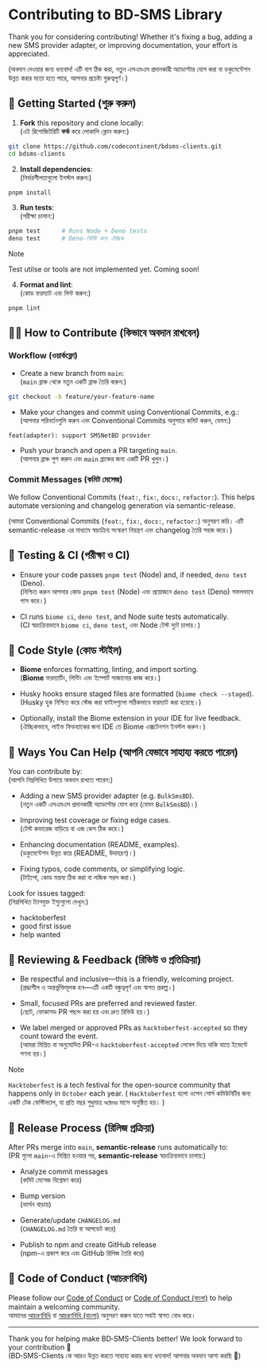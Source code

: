 # Contributing to BD‑SMS Library

Thank you for considering contributing! Whether it's fixing a bug, adding a new SMS provider adapter, or improving documentation, your effort is appreciated. 

(অবদান দেওয়ার জন্য ধন্যবাদ! এটি বাগ ঠিক করা, নতুন এসএমএস প্রদানকারী অ্যাডাপ্টার যোগ করা বা ডকুমেন্টেশন উন্নত করার মতো হতে পারে, আপনার প্রচেষ্টা গুরুত্বপূর্ণ।)

## 🚀 Getting Started (শুরু করুন)

1. **Fork** this repository and clone locally:  
(এই রিপোজিটরিটি **ফর্ক** করে লোকালি ক্লোন করুন:)
```bash
git clone https://github.com/codecontinent/bdsms-clients.git
cd bdsms-clients
```

2. **Install dependencies**:  
(নির্ভরশীলতাগুলো ইনস্টল করুন:)
```bash
pnpm install
```

3. **Run tests**:  
(পরীক্ষা চালান:)
```bash
pnpm test      # Runs Node + Deno tests
deno test      # Deno-নির্দিষ্ট জন্য ঐচ্ছিক
```

> [!NOTE]
> Test utilse or tools are not implemented yet.
> Coming soon!

4. **Format and lint**:  
(কোড ফরম্যাট এবং লিন্ট করুন:)
```bash
pnpm lint
```

## 🧑‍💻 How to Contribute (কিভাবে অবদান রাখবেন)

### Workflow (ওয়ার্কফ্লো)

- Create a new branch from `main`:  
 (`main` ব্রাঞ্চ থেকে নতুন একটি ব্রাঞ্চ তৈরি করুন:)

```bash
git checkout -b feature/your-feature-name
```

- Make your changes and commit using Conventional Commits, e.g.:  
(আপনার পরিবর্তনগুলি করুন এবং Conventional Commits অনুসারে কমিট করুন, যেমন:)

```text
feat(adapter): support SMSNetBD provider
```

- Push your branch and open a PR targeting `main`.  
 (আপনার ব্রাঞ্চ পুশ করুন এবং `main` ব্রাঞ্চের জন্য একটি PR খুলুন।)

### Commit Messages (কমিট মেসেজ)

We follow Conventional Commits (`feat:`, `fix:`, `docs:`, `refactor:`). This helps automate versioning and changelog generation via semantic-release.  

(আমরা Conventional Commits (`feat:`, `fix:`, `docs:`, `refactor:`) অনুসরণ করি। এটি semantic-release এর মাধ্যমে স্বয়ংক্রিয় সংস্করণ নিয়ন্ত্রণ এবং changelog তৈরি সহজ করে।)

## 🧼 Testing & CI (পরীক্ষা ও CI)

- Ensure your code passes `pnpm test` (Node) and, if needed, `deno test` (Deno).  
(নিশ্চিত করুন আপনার কোড `pnpm test` (Node) এবং প্রয়োজনে `deno test` (Deno) সফলভাবে পাস করে।)

- CI runs `biome ci`, `deno test`, and Node suite tests automatically.  
(CI স্বয়ংক্রিয়ভাবে `biome ci`, `deno test`, এবং Node টেস্ট স্যুট চালায়।)

## 🧹 Code Style (কোড স্টাইল)

- **Biome** enforces formatting, linting, and import sorting.  
(**Biome** ফরম্যাটিং, লিন্টিং এবং ইম্পোর্ট সাজানোর কাজ করে।)

- Husky hooks ensure staged files are formatted (`biome check --staged`).  
(Husky হুক নিশ্চিত করে স্টেজ করা ফাইলগুলো সঠিকভাবে ফরম্যাট করা হয়েছে।)

- Optionally, install the Biome extension in your IDE for live feedback.  
 (ঐচ্ছিকভাবে, লাইভ ফিডব্যাকের জন্য IDE তে Biome এক্সটেনশন ইনস্টল করুন।)

## 🎯 Ways You Can Help (আপনি যেভাবে সাহায্য করতে পারেন)

You can contribute by:  
(আপনি নিম্নলিখিত উপায়ে অবদান রাখতে পারেন:)

- Adding a new SMS provider adapter (e.g. `BulkSmsBD`).  
 (নতুন একটি এসএমএস প্রদানকারী অ্যাডাপ্টার যোগ করে \(যেমন `BulkSmsBD`\)।)

- Improving test coverage or fixing edge cases.  
 (টেস্ট কভারেজ বাড়িয়ে বা এজ কেস ঠিক করে।)

- Enhancing documentation (README, examples).  
 (ডকুমেন্টেশন উন্নত করে \(README, উদাহরণ\)।)

- Fixing typos, code comments, or simplifying logic.  
 (টাইপো, কোড মন্তব্য ঠিক করা বা লজিক সরল করা।)

Look for issues tagged:  
(নিম্নলিখিত ট্যাগযুক্ত ইস্যুগুলো দেখুন:)

- hacktoberfest  
- good first issue  
- help wanted

## 💬 Reviewing & Feedback (রিভিউ ও প্রতিক্রিয়া)

- Be respectful and inclusive—this is a friendly, welcoming project.  
(শ্রদ্ধাশীল ও অন্তর্ভুক্তিমূলক হন—এটি একটি বন্ধুত্বপূর্ণ এবং স্বাগত প্রকল্প।)

- Small, focused PRs are preferred and reviewed faster.  
 (ছোট, ফোকাসড PR পছন্দ করা হয় এবং দ্রুত রিভিউ হয়।)

- We label merged or approved PRs as `hacktoberfest-accepted` so they count toward the event.  
 (আমরা মিশ্রিত বা অনুমোদিত PR-এ `hacktoberfest-accepted` লেবেল দিয়ে থাকি যাতে ইভেন্টে গণনা হয়।)

> [!NOTE]
> `Hacktoberfest` is a tech festival for the open-source community that happens
> only in `October` each year.
> ( `Hacktoberfest` হলো ওপেন সোর্স কমিউনিটির জন্য একটি টেক ফেস্টিভ্যাল, 
> যা প্রতি বছর শুধুমাত্র `অক্টোবর` মাসে অনুষ্ঠিত হয়। )

## 🚢 Release Process (রিলিজ প্রক্রিয়া)

After PRs merge into `main`, **semantic-release** runs automatically to:  
(PR গুলো `main`-এ মিশ্রিত হওয়ার পর, **semantic-release** স্বয়ংক্রিয়ভাবে চালায়:)

- Analyze commit messages  
 (কমিট মেসেজ বিশ্লেষণ করে)

- Bump version  
 (ভার্সন বাড়ায়)

- Generate/update `CHANGELOG.md`  
 (`CHANGELOG.md` তৈরি বা আপডেট করে)

- Publish to npm and create GitHub release  
(npm-এ প্রকাশ করে এবং GitHub রিলিজ তৈরি করে)

## 👥 Code of Conduct (আচরণবিধি)

Please follow our [Code of Conduct](CODE_OF_CONDUCT.md) or [Code of Conduct (বাংলা)](CODE_OF_CONDUCT_BN.md) to help maintain a welcoming community.  
আমাদের [আচরণবিধি](CODE_OF_CONDUCT.md) বা [আচরণবিধি (বাংলা)](CODE_OF_CONDUCT_BN.md) অনুসরণ করুন যাতে সবাই স্বাগত বোধ করে।

---

Thank you for helping make BD‑SMS-Clients better! We look forward to your contribution 🎉  
(BD‑SMS-Clients কে আরও উন্নত করতে সাহায্য করার জন্য ধন্যবাদ! আপনার অবদান আশা করছি 🎉)

